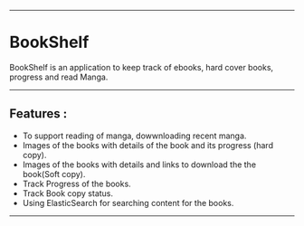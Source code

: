- - -
# BookShelf
BookShelf is an application to keep track of ebooks, hard cover books, progress and read Manga.
- - -
## Features :
 - To support reading of manga, dowwnloading  recent manga.
 - Images of the books with details of the book and its progress (hard copy).
 - Images of the books with details  and links to download the the book(Soft copy).
 - Track Progress of the books.
 - Track Book copy status.
 - Using ElasticSearch for searching content for the books.
---
